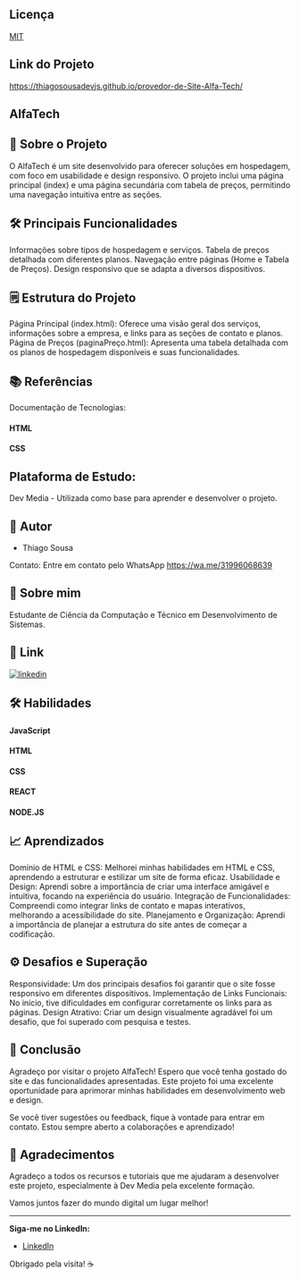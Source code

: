 
## Licença

[MIT](https://choosealicense.com/licenses/mit/)


## Link do Projeto
https://thiagosousadevjs.github.io/provedor-de-Site-Alfa-Tech/

 
## AlfaTech

## 🚀 Sobre o Projeto

O AlfaTech é um site desenvolvido para oferecer soluções em hospedagem, com foco em usabilidade e design responsivo. O projeto inclui uma página principal (index) e uma página secundária com tabela de preços, permitindo uma navegação intuitiva entre as seções.

## 🛠 Principais Funcionalidades
Informações sobre tipos de hospedagem e serviços.
Tabela de preços detalhada com diferentes planos.
Navegação entre páginas (Home e Tabela de Preços).
Design responsivo que se adapta a diversos dispositivos.
## 🗒️ Estrutura do Projeto
Página Principal (index.html):
Oferece uma visão geral dos serviços, informações sobre a empresa, e links para as seções de contato e planos.
Página de Preços (paginaPreço.html):
Apresenta uma tabela detalhada com os planos de hospedagem disponíveis e suas funcionalidades.



## 📚 Referências
Documentação de Tecnologias:

#### HTML

#### CSS

## Plataforma de Estudo:
Dev Media - Utilizada como base para aprender e desenvolver o projeto.

## 👤 Autor

- Thiago Sousa

Contato: Entre em contato pelo WhatsApp
 https://wa.me/31996068639



## 🚀 Sobre mim
Estudante de Ciência da Computação e Técnico em Desenvolvimento de Sistemas.


## 🔗 Link

[![linkedin](https://img.shields.io/badge/linkedin-0A66C2?style=for-the-badge&logo=linkedin&logoColor=white)](https://www.linkedin.com/)



## 🛠 Habilidades
 #### JavaScript
 #### HTML
 #### CSS
 #### REACT
 #### NODE.JS

## 📈 Aprendizados
Domínio de HTML e CSS: Melhorei minhas habilidades em HTML e CSS, aprendendo a estruturar e estilizar um site de forma eficaz.
Usabilidade e Design: Aprendi sobre a importância de criar uma interface amigável e intuitiva, focando na experiência do usuário.
Integração de Funcionalidades: Compreendi como integrar links de contato e mapas interativos, melhorando a acessibilidade do site.
Planejamento e Organização: Aprendi a importância de planejar a estrutura do site antes de começar a codificação.
## ⚙️ Desafios e Superação
Responsividade: Um dos principais desafios foi garantir que o site fosse responsivo em diferentes dispositivos.
Implementação de Links Funcionais: No início, tive dificuldades em configurar corretamente os links para as páginas.
Design Atrativo: Criar um design visualmente agradável foi um desafio, que foi superado com pesquisa e testes.
## 🏁 Conclusão
Agradeço por visitar o projeto AlfaTech! Espero que você tenha gostado do site e das funcionalidades apresentadas. Este projeto foi uma excelente oportunidade para aprimorar minhas habilidades em desenvolvimento web e design.

Se você tiver sugestões ou feedback, fique à vontade para entrar em contato. Estou sempre aberto a colaborações e aprendizado!

## 📝 Agradecimentos
Agradeço a todos os recursos e tutoriais que me ajudaram a desenvolver este projeto, especialmente à Dev Media pela excelente formação.

Vamos juntos fazer do mundo digital um lugar melhor!

---

**Siga-me no LinkedIn:**
- [LinkedIn](https://github.com/ThiagoSousaDevJS)

Obrigado pela visita! ☕

